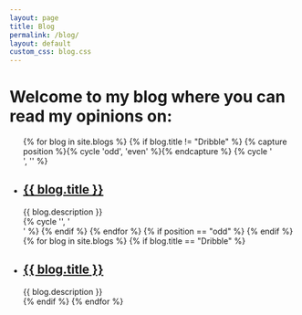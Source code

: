 ```yaml
---
layout: page
title: Blog
permalink: /blog/
layout: default
custom_css: blog.css
---
```


<h1>
    Welcome to my blog where you can read my opinions on:
</h1>

<ul class="blog-list">
    {% for blog in site.blogs %}
      {% if blog.title != "Dribble" %}
        {% capture position %}{% cycle 'odd', 'even' %}{% endcapture %}
        {% cycle '<div class="flex-grid">', '' %}
          <li class="col">
            <h2><a href="{{ blog.url }}">{{ blog.title }}</a></h2>
            <span class="post-meta">{{ blog.description }}</span>
          </li>
        {% cycle '', '</div>' %}
      {% endif %}
    {% endfor %}
    {% if position == "odd" %}
      </div>
    {% endif %}
    <!-- Put Dribble at the end -->
    {% for blog in site.blogs %}
      {% if blog.title == "Dribble" %}
        <div class="flex-grid">
          <li class="col">
            <h2><a href="{{ blog.url }}">{{ blog.title }}</a></h2>
            <span class="post-meta">{{ blog.description }}</span>
          </li>
        </div>
      {% endif %}
    {% endfor %}
</ul>